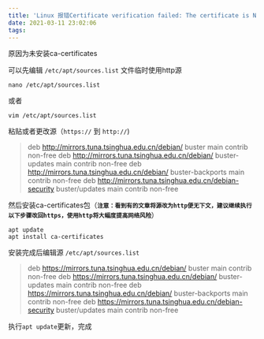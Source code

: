 ```yaml
---
title: 'Linux 报错Certificate verification failed: The certificate is NOT trusted.'
date: 2021-03-11 23:02:06
tags:
---
```


原因为未安装ca-certificates

可以先编辑 `/etc/apt/sources.list` 文件临时使用http源

```shell
nano /etc/apt/sources.list
```

或者

```shell
vim /etc/apt/sources.list
```

粘贴或者更改源（`https://` 到 `http://`)

> deb <http://mirrors.tuna.tsinghua.edu.cn/debian/> buster main contrib non-free
> deb <http://mirrors.tuna.tsinghua.edu.cn/debian/> buster-updates main contrib non-free
> deb <http://mirrors.tuna.tsinghua.edu.cn/debian/> buster-backports main contrib non-free
> deb <http://mirrors.tuna.tsinghua.edu.cn/debian-security> buster/updates main contrib non-free

然后安装ca-certificates包（**`注意：看到有的文章将源改为http便无下文，建议继续执行以下步骤改回https，使用http将大幅度提高网络风险`**）

```shell
apt update
apt install ca-certificates
```

安装完成后编辑源 `/etc/apt/sources.list`

> deb <https://mirrors.tuna.tsinghua.edu.cn/debian/> buster main contrib non-free
> deb <https://mirrors.tuna.tsinghua.edu.cn/debian/> buster-updates main contrib non-free
> deb <https://mirrors.tuna.tsinghua.edu.cn/debian/> buster-backports main contrib non-free
> deb <https://mirrors.tuna.tsinghua.edu.cn/debian-security> buster/updates main contrib non-free

执行`apt update`更新，完成

